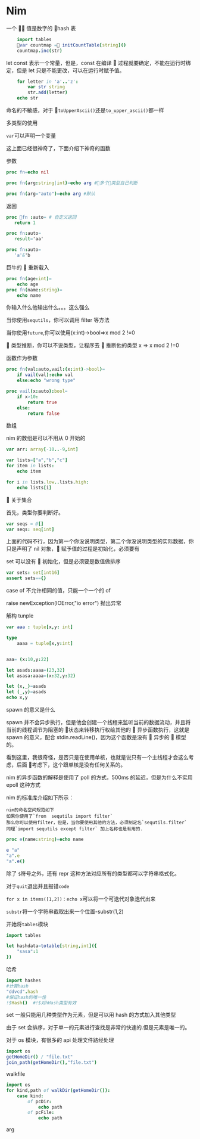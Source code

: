 # Nim

一个  值是数字的 hash 表

```nim
    import tables
    var countmap = initCountTable[string]()
    countmap.inc(str)
```

let const 表示一个常量，但是，const 在编译  过程就要确定，不能在运行时绑定，但是 let 只是不能更改，可以在运行时赋予值。

```nim
    for letter in 'a'..'z':
        var str string
        str.add(letter)
    echo str
```

命名的不敏感，对于 `toUpperAscii()`还是`to_upper_ascii()`都一样

多类型的使用

`var`可以声明一个变量

这上面已经很神奇了，下面介绍下神奇的函数

参数

```nim
proc fn=echo nil

proc fn(arg:string|int)=echo arg #多个类型自己判断

proc fn(arg="auto")=echo arg #默认
```

返回

```nim
proc fn :auto= # 自定义返回
   return 1

proc fn:auto=
   result='aa'

proc fn:auto=
   'a'&'b
```

巨牛的  重新载入

```nim
proc fn(age:int)=
    echo age
proc fn(name:string)=
    echo name
```

你输入什么他输出什么。。。这么强么

当你使用`sequtils`，你可以调用 filter 等方法

当你使用`future`,你可以使用(x:int)->bool=>x mod 2 !=0

 类型推断，你可以不说类型，让程序去  推断他的类型
x => x mod 2 !=0

函数作为参数

```nim
proc fn(val:auto,vail:(x:int)->bool)=
    if vail(val):echo val
    else:echo "wrong type"

proc vail(x:auto):bool=
    if x>10:
        return true
    else:
        return false
```

数组

nim 的数组是可以不用从 0 开始的

```nim
var arr: array[-10..-9,int]
```

```nim
var lists=["a","b","c"]
for item in lists:
    echo item

for i in lists.low..lists.high:
    echo lists[i]
```

 关于集合

首先，类型你要判断好。

```nim
var seqs = @[]
var seqs: seq[int]
```

上面的代码不行，因为第一个你没说明类型，第二个你没说明类型的实际数据，你只是声明了 nil 对象， 赋予值的过程是初始化，必须要有

set 可以没有  初始化，但是必须要是数值做排序

```nim
var sets: set[int16]
assert sets=={}
```

case of 不允许相同的值，只能一个一个的 of

raise newException(IOError,"io error") 抛出异常

解构 tunple

```nim
var aaa : tuple[x,y: int]

type
    aaaa = tuple[x,y:int]


aaa= (x:10,y:22)

let asads:aaaa=(23,32)
let asasa:aaaa=(x:32,y:32)

let (x,_)=asads
let (_,y)=asads
echo x,y
```

spawn 的意义是什么

spawn 并不会异步执行，但是他会创建一个线程来监听当前的数据流动，并且将当前的线程调节为阻塞的  状态来转移执行权给其他的  异步函数执行，这就是 spawn 的意义，配合 stdin.readLine()，因为这个函数是没有  异步的  模型的。

看到这里，我很奇怪，是否只是在使用单核，也就是说只有一个主线程才会这么考虑，后面  考虑下，这个跟单核是没有任何关系的。

nim 的异步函数的解释是使用了 poll 的方式，500ms 的延迟，但是为什么不实用 epoll 这种方式

nim 的标准库介绍如下所示：

    nim的命名空间规范如下
    如果你使用了`from  sequtils import filter`
    那么你可以使用filter，但是，当你要使用其他的方法，必须制定名`sequtils.filter`
    同理`import sequtils except filter` 加上名称也是有用的.

```nim
proc e(name:string)=echo name

e "a"
"a".e
"a".e()
```

除了 `$`符号之外，还有 repr 这种方法对应所有的类型都可以字符串格式化。

对于`quit`退出并且报错`code`

`for x in items([1,2])：echo x`可以将一个可迭代对象迭代出来

`substr`将一个字符串截取出来一个位置-substr(1,2)

开始将`tables`模块

```nim
import tables

let hashdata=totable[string,int]({
    "sasa":1
})
```

哈希

```nim
import hashes
#计算hash
"ddvcd".hash
#保证hash的唯一性
!$Hash()  #!$对hHash类型有效
```

set 一般只能用几种类型作为元素，但是可以用 hash 的方式加入其他类型

由于 set 会排序，对于单一的元素进行查找是非常的快速的.但是元素是唯一的。

对于 os 模块，有很多的 api 处理文件路经处理

```nim
import os
getHomeDir() / "file.txt"
join_path(getHomeDir(),"file.txt")
```

walkfile

```nim
import os
for kind,path of walkDir(getHomeDir()):
    case kind:
        of pcDir:
            echo path
        of pcFile:
            echo path
```

arg

```nim

```
